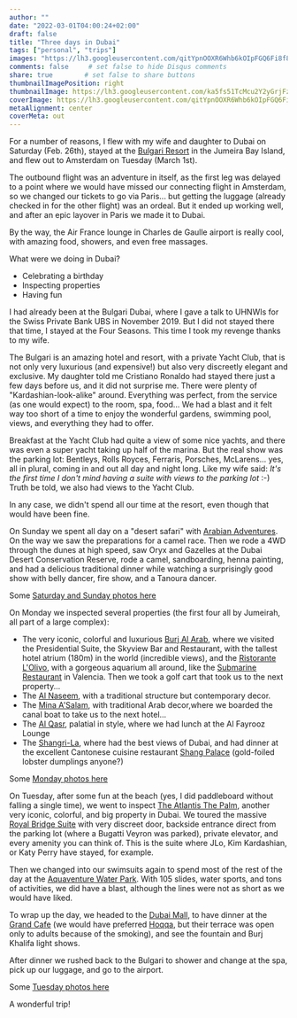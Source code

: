 ```yaml
---
author: ""
date: "2022-03-01T04:00:24+02:00"
draft: false
title: "Three days in Dubai"
tags: ["personal", "trips"]
images: "https://lh3.googleusercontent.com/qitYpnOOXR6Whb6kOIpFGQ6Fi8f8faEJZ59aW5LTPbF2LFH7EzTD7jbyURthaunSfqdzDavbJQpbLuIY-c6RsV3jA7crjYfVSDPtCEZzZHqWbGe5ZJHDsnb5vCMs04TYoUdHLJl0gdk=w2400"
comments: false     # set false to hide Disqus comments
share: true        # set false to share buttons
thumbnailImagePosition: right
thumbnailImage: https://lh3.googleusercontent.com/ka5fs51TcMcu2Y2yGrjFzFUcsf3V0pnP8l0thsSVGzs9HyAWkvGCS42esmFaggyJwpi6OTXN96B-DP9sntHjQmwoFD8C7pVvVVSqkA8_tEk9ApgjA1Vx4GsqaE_A5tYmBUo0RoOqELE=w2400
coverImage: https://lh3.googleusercontent.com/qitYpnOOXR6Whb6kOIpFGQ6Fi8f8faEJZ59aW5LTPbF2LFH7EzTD7jbyURthaunSfqdzDavbJQpbLuIY-c6RsV3jA7crjYfVSDPtCEZzZHqWbGe5ZJHDsnb5vCMs04TYoUdHLJl0gdk=w2400
metaAlignment: center
coverMeta: out
---
```


For a number of reasons, I flew with my wife and daughter to Dubai on Saturday (Feb. 26th), stayed at the [Bulgari Resort](https://www.bulgarihotels.com/en_US/dubai) in the Jumeira Bay Island, and flew out to Amsterdam on Tuesday (March 1st).

<!--more-->

The outbound flight was an adventure in itself, as the first leg was delayed to a point where we would have missed our connecting flight in Amsterdam, so we changed our tickets to go via Paris... but getting the luggage (already checked in for the other flight) was an ordeal. But it ended up working well, and after an epic layover in Paris we made it to Dubai.

By the way, the Air France lounge in Charles de Gaulle airport is really cool, with amazing food, showers, and even free massages.

What were we doing in Dubai?

* Celebrating a birthday
* Inspecting properties
* Having fun

I had already been at the Bulgari Dubai, where I gave a talk to UHNWIs for the Swiss Private Bank UBS in November 2019. But I did not stayed there that time, I stayed at the Four Seasons. This time I took my revenge thanks to my wife.

The Bulgari is an amazing hotel and resort, with a private Yacht Club, that is not only very luxurious (and expensive!) but also very discreetly elegant and exclusive. My daughter told me Cristiano Ronaldo had stayed there just a few days before us, and it did not surprise me. There were plenty of "Kardashian-look-alike" around. Everything was perfect, from the service (as one would expect) to the room, spa, food... We had a blast and it felt way too short of a time to enjoy the wonderful gardens, swimming pool, views, and everything they had to offer.

Breakfast at the Yacht Club had quite a view of some nice yachts, and there was even a super yacht taking up half of the marina. But the real show was the parking lot: Bentleys, Rolls Royces, Ferraris, Porsches, McLarens... yes, all in plural, coming in and out all day and night long. Like my wife said: *It's the first time I don't mind having a suite with views to the parking lot* :-) Truth be told, we also had views to the Yacht Club.

In any case, we didn't spend all our time at the resort, even though that would have been fine.

On Sunday we spent all day on a "desert safari" with [Arabian Adventures](https://www.arabian-adventures.com/ae/english). On the way we saw the preparations for a camel race. Then we rode a 4WD through the dunes at high speed, saw Oryx and Gazelles at the Dubai Desert Conservation Reserve, rode a camel, sandboarding, henna painting, and had a delicious traditional dinner while watching a surprisingly good show with belly dancer, fire show, and a Tanoura dancer.

Some [Saturday and Sunday photos here](https://photos.app.goo.gl/MhkAV5FVrqCkUmaM8)

On Monday we inspected several properties (the first four all by Jumeirah, all part of a large complex):

* The very iconic, colorful and luxurious [Burj Al Arab](https://www.jumeirah.com/en/Stay/Dubai/Burj-Al-Arab-Jumeirah), where we visited the Presidential Suite, the Skyview Bar and Restaurant, with the tallest hotel atrium (180m) in the world (incredible views), and the [Ristorante L'Olivo](https://www.jumeirah.com/it/dine/dubai/burj-al-arab-al-mahara), with a gorgeous aquarium all around, like the [Submarine Restaurant](https://www.oceanografic.org/restaurante-submarino/) in Valencia. Then we took a golf cart that took us to the next property...
* The [Al Naseem](https://www.jumeirah.com/en/stay/dubai/jumeirah-al-naseem), with a traditional structure but contemporary decor.
* The [Mina A'Salam](https://www.jumeirah.com/en/stay/dubai/jumeirah-mina-a-salam), with traditional Arab decor,where we boarded the canal boat to take us to the next hotel...
* The [Al Qasr](https://www.jumeirah.com/en/stay/dubai/jumeirah-al-qasr), palatial in style, where we had lunch at the Al Fayrooz Lounge
* The [Shangri-La](https://www.shangri-la.com/dubai/shangrila/), where had the best views of Dubai, and had dinner at the excellent Cantonese cuisine restaurant [Shang Palace](http://www.shangri-la.com/dubai/shangrila/dining/restaurants/shang-palace/) (gold-foiled lobster dumplings anyone?)

Some [Monday photos here](https://photos.app.goo.gl/v8SvwuztHKsjZpux6)

On Tuesday, after some fun at the beach (yes, I did paddleboard without falling a single time), we went to inspect [The Atlantis The Palm](https://www.atlantis.com/dubai/atlantis-the-palm), another very iconic, colorful, and big property in Dubai. We toured the massive [Royal Bridge Suite](https://www.atlantis.com/dubai/rooms-and-suites/signature-suites/royal-bridge-suite) with very discreet door, backside entrance direct from the parking lot (where a Bugatti Veyron was parked), private elevator, and every amenity you can think of. This is the suite where JLo, Kim Kardashian, or Katy Perry have stayed, for example.

Then we changed into our swimsuits again to spend most of the rest of the day at the [Aquaventure Water Park](https://www.atlantis.com/dubai/atlantis-aquaventure/aquaventure-waterpark). With 105 slides, water sports, and tons of activities, we did have a blast, although the lines were not as short as we would have liked.

To wrap up the day, we headed to the [Dubai Mall](https://thedubaimall.com/), to have dinner at the [Grand Cafe](https://grandcafe.ae/) (we would have preferred [Hoqqa](https://huqqa.com/uae/), but their terrace was open only to adults because of the smoking), and see the fountain and Burj Khalifa light shows.

After dinner we rushed back to the Bulgari to shower and change at the spa, pick up our luggage, and go to the airport.

Some [Tuesday photos here](https://photos.app.goo.gl/YvhPgFzFVcaLyNGc8)

A wonderful trip!
